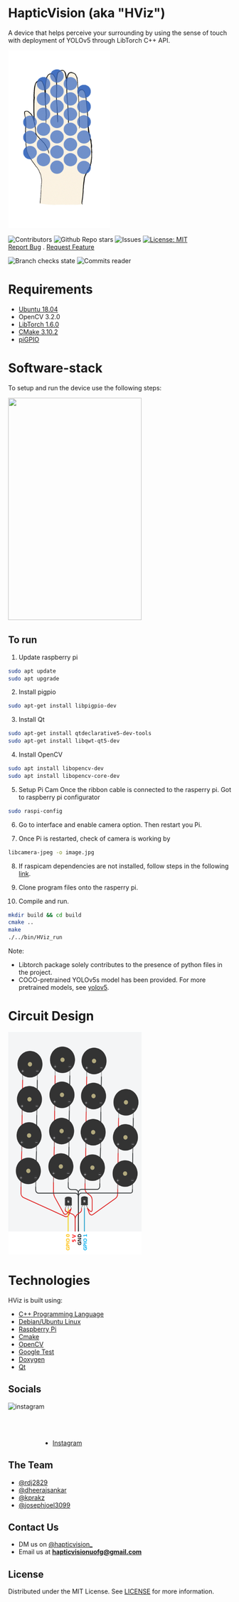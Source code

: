 # HapticVision (aka "HViz")
A device that helps perceive your surrounding by using the sense of touch with deployment of YOLOv5 through LibTorch C++ API.

<img src="https://github.com/Haptic-Vision/haptic_vision/blob/main/extras/Documentation/pulsating.gif" width="230" height="400">

![Contributors](https://img.shields.io/github/contributors/Haptic-Vision/haptic_vision?style=for-the-badge)
![Github Repo stars](https://img.shields.io/github/stars/Haptic-Vision/haptic_vision?style=for-the-badge)
![Issues](https://img.shields.io/github/issues-raw/Haptic-Vision/haptic_vision?style=for-the-badge)
[![License: MIT](https://img.shields.io/github/license/Haptic-Vision/haptic_vision?style=for-the-badge)](https://github.com/Haptic-Vision/haptic_vision/blob/main/LICENSE)
 <br />
 <a href="https://github.com/MataPOS/matapos/issues">Report Bug</a>
    .
    <a href="https://github.com/MataPOS/matapos/issues">Request Feature</a>
 <br />

 ![Branch checks state](https://img.shields.io/github/checks-status/Haptic-Vision/haptic_vision/main?style=flat-square)
![Commits reader](https://img.shields.io/github/commit-activity/m/Haptic-Vision/haptic_vision?style=flat-square)

# Requirements
- [Ubuntu 18.04](https://www.instructables.com/Install-Ubuntu-18044-LTS-on-Your-Raspberry-Pi-Boar/)
- OpenCV 3.2.0
- [LibTorch 1.6.0](https://download.pytorch.org/libtorch/nightly/cpu/libtorch-shared-with-deps-latest.zip)
- [CMake 3.10.2](https://askubuntu.com/questions/355565/how-do-i-install-the-latest-version-of-cmake-from-the-command-line)
- [piGPIO](https://abyz.me.uk/rpi/pigpio/download.html)

# Software-stack
To setup and run the device use the following steps:

<img src="https://github.com/Haptic-Vision/haptic_vision/blob/main/extras/Documentation/map_20pulse.gif" width=300 height=500>

## To run
1. Update raspberry pi
```bash
sudo apt update
sudo apt upgrade
```
2. Install pigpio
```bash
sudo apt-get install libpigpio-dev
```

3. Install Qt
```bash
sudo apt-get install qtdeclarative5-dev-tools
sudo apt-get install libqwt-qt5-dev
```

4. Install OpenCV
```bash
sudo apt install libopencv-dev
sudo apt install libopencv-core-dev
```

5. Setup Pi Cam
Once the ribbon cable is connected to the rasperry pi. Got to raspberry pi configurator
```bash
sudo raspi-config
```
6. Go to interface and enable camera option. Then restart you Pi.

7. Once Pi is restarted, check of camera is working by
```bash
libcamera-jpeg -o image.jpg
```
8. If raspicam dependencies are not installed, follow steps in the following [link](https://github.com/cedricve/raspicam).

9. Clone program files onto the rasperry pi.

10. Compile and run.
```bash
mkdir build && cd build
cmake ..
make
./../bin/HViz_run
```

Note: 
- Libtorch package solely contributes to the presence of python files in the project.
- COCO-pretrained YOLOv5s model has been provided. For more pretrained models, see [yolov5](https://github.com/ultralytics/yolov5).

# Circuit Design

<img src="https://github.com/Haptic-Vision/haptic_vision/blob/main/extras/Electronics/elec.png" width=300 height=500>

# Technologies

HViz is built using:

- [C++ Programming Language](https://www.cplusplus.com/)
- [Debian/Ubuntu Linux](https://www.linux.org/)
- [Raspberry Pi](https://www.raspberrypi.org)
- [Cmake](https://cmake.org/)
- [OpenCV](https://opencv.org/)
- [Google Test](https://github.com/google/googletest)
- [Doxygen](https://www.doxygen.nl/index.html)
- [Qt](https://www.qt.io/)

## Socials
<a href="https://www.instagram.com/hapticvision_/" target="blank"><img align="left" src="https://upload.wikimedia.org/wikipedia/commons/thumb/e/e7/Instagram_logo_2016.svg/1024px-Instagram_logo_2016.svg.png" alt="instagram" height="100" width="100" /></a>
<br />
<br />
<br />
<br />
- [Instagram](https://www.instagram.com/hapticvision_/)

## The Team
- [@rdj2829](https://github.com/rdj2829)
- [@dheerajsankar](https://github.com/dheerajsankar)
- [@kprakz](https://github.com/kprakz)
- [@josephjoel3099](https://github.com/josephjoel3099)

## Contact Us
- DM us on [@hapticvision_](https://www.instagram.com/hapticvision_/)
- Email us at **hapticvisionuofg@gmail.com**

## License
Distributed under the MIT License. See [LICENSE](https://github.com/Haptic-Vision/haptic_vision/blob/main/LICENSE) for more information.
